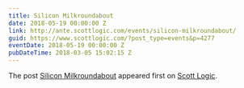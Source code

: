 ```yaml
---
title: Silicon Milkroundabout
date: 2018-05-19 00:00:00 Z
link: http://ante.scottlogic.com/events/silicon-milkroundabout/
guid: https://www.scottlogic.com/?post_type=events&p=4277
eventDate: 2018-05-19 00:00:00 Z
pubDateTime: 2018-03-05 15:02:15 Z
---
```


<p>The post <a rel="nofollow" href="http://ante.scottlogic.com/events/silicon-milkroundabout/">Silicon Milkroundabout</a> appeared first on <a rel="nofollow" href="http://ante.scottlogic.com">Scott Logic</a>.</p>